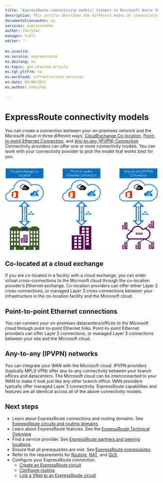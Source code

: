 ```yaml
---
title: 'ExpressRoute connectivity models: Connect to Microsoft Azure through network service providers, exchanges, and Ethernet providers | Microsoft Docs'
description: This article describes the different modes of connectivity between the customer's network and Microsoft Azure, Office 365 and Dynamics 365 services. Customers can use MPLS providers, cloud exchanges and Ethernet providers.  
documentationcenter: na
services: expressroute
author: cherylmc
manager: timlt
editor: ''

ms.assetid:
ms.service: expressroute
ms.devlang: na
ms.topic: get-started-article
ms.tgt_pltfrm: na
ms.workload: infrastructure-services
ms.date: 02/09/2017
ms.author: cherylmc

---
```

# ExpressRoute connectivity models
You can create a connection between your on-premises network and the Microsoft cloud in three different ways, [CloudExchange Co-location](#CloudExchange), [Point-to-point Ethernet Connection](#Ethernet), and [Any-to-any (IPVPN) Connection](#IPVPN). Connectivity providers can offer one or more connectivity models. You can work with your connectivity provider to pick the model that works best for you.
<br><br>


![ExpressRoute connectivity model diagram](./media/expressroute-connectivity-models/expressroute-connectivity-models-diagram.png)

## <a name="CloudExchange"></a>Co-located at a cloud exchange
If you are co-located in a facility with a cloud exchange, you can order virtual cross-connections to the Microsoft cloud through the co-location provider’s Ethernet exchange. Co-location providers can offer either Layer 2 cross-connections, or managed Layer 3 cross-connections between your infrastructure in the co-location facility and the Microsoft cloud.

## <a name="Ethernet"></a>Point-to-point Ethernet connections
You can connect your on-premises datacenters/offices to the Microsoft cloud through point-to-point Ethernet links. Point-to-point Ethernet providers can offer Layer 2 connections, or managed Layer 3 connections between your site and the Microsoft cloud.

## <a name="IPVPN"></a>Any-to-any (IPVPN) networks
You can integrate your WAN with the Microsoft cloud. IPVPN providers (typically MPLS VPN) offer any-to-any connectivity between your branch offices and datacenters. The Microsoft cloud can be interconnected to your WAN to make it look just like any other branch office. WAN providers typically offer managed Layer 3 connectivity. ExpressRoute capabilities and features are all identical across all of the above connectivity models. 

## Next steps
* Learn about ExpressRoute connections and routing domains. See [ExpressRoute circuits and routing domains](expressroute-circuit-peerings.md).
* Learn about ExpressRoute features. See the [ExpressRoute Technical Overview](expressroute-introduction.md)
* Find a service provider. See [ExpressRoute partners and peering locations](expressroute-locations.md).
* Ensure that all prerequisites are met. See [ExpressRoute prerequisites](expressroute-prerequisites.md).
* Refer to the requirements for [Routing](expressroute-routing.md), [NAT](expressroute-nat.md), and [QoS](expressroute-qos.md).
* Configure your ExpressRoute connection.
  * [Create an ExpressRoute circuit](expressroute-howto-circuit-portal-resource-manager.md)
  * [Configure routing](expressroute-howto-routing-portal-resource-manager.md)
  * [Link a VNet to an ExpressRoute circuit](expressroute-howto-linkvnet-portal-resource-manager.md)